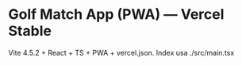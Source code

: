 # Golf Match App (PWA) — Vercel Stable
Vite 4.5.2 + React + TS + PWA + vercel.json. Index usa ./src/main.tsx
